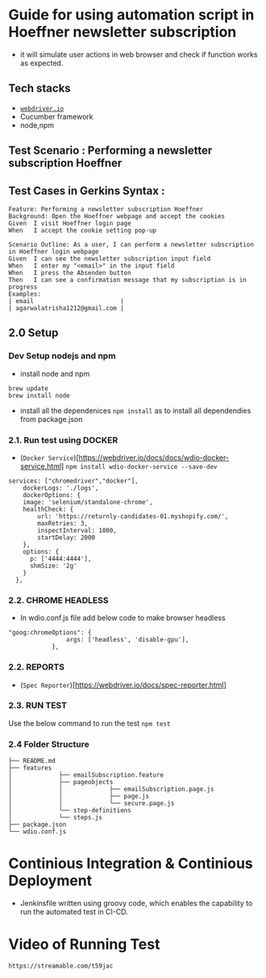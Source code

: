 # Guide for using automation script in Hoeffner newsletter subscription
- it will simulate user actions in web browser and check if function works as expected.

## Tech stacks

- [`webdriver.io`](https://webdriver.io/)
- Cucumber framework  
- node,npm

## Test Scenario : Performing a newsletter subscription Hoeffner
## Test Cases in Gerkins Syntax :
```
Feature: Performing a newsletter subscription Hoeffner
Background: Open the Hoeffner webpage and accept the cookies
Given  I visit Hoeffner login page
When   I accept the cookie setting pop-up

Scenario Outline: As a user, I can perform a newsletter subscription in Hoeffner login webpage
Given  I can see the newsletter subscription input field
When   I enter my "<email>" in the input field
When   I press the Absenden button
Then   I can see a confirmation message that my subscription is in progress
Examples:
| email                        |
| agarwalatrisha1212@gmail.com |
```

## 2.0 Setup
### Dev Setup nodejs and npm
* install node and npm
```
brew update
brew install node
```
* install all the dependenices
  ```npm install``` as to install all dependendies from package.json


### 2.1.  Run test using DOCKER
- (`Docker Service`)[https://webdriver.io/docs/docs/wdio-docker-service.html]
```npm install wdio-docker-service --save-dev```
```
services: ["chromedriver","docker"],
	dockerLogs: './logs',
  	dockerOptions: { 
    image: 'selenium/standalone-chrome',
    healthCheck: {
		url: 'https://returnly-candidates-01.myshopify.com/',
		maxRetries: 3,
		inspectInterval: 1000,
		startDelay: 2000
	},
    options: { 
      p: ['4444:4444'],
      shmSize: '2g'
    }    
  },
  ```

### 2.2.  CHROME HEADLESS
- In wdio.conf.js file add below code to make browser headless
```
"goog:chromeOptions": {
				args: ['headless', 'disable-gpu'],
			},
```

### 2.2. REPORTS
- (`Spec Reporter`)[https://webdriver.io/docs/spec-reporter.html]


### 2.3. RUN TEST
Use the below command to run the test
```npm test```

### 2.4 Folder Structure
```
├── README.md
├── features
│             ├── emailSubscription.feature
│             ├── pageobjects
│             │             ├── emailSubscription.page.js
│             │             ├── page.js
│             │             └── secure.page.js
│             └── step-definitions
│             └── steps.js
├── package.json
└── wdio.conf.js
```

# Continious Integration & Continious Deployment
* Jenkinsfile written using groovy code, which enables the capability to run the automated test in CI-CD.

# Video of Running Test
```https://streamable.com/t59jac```
